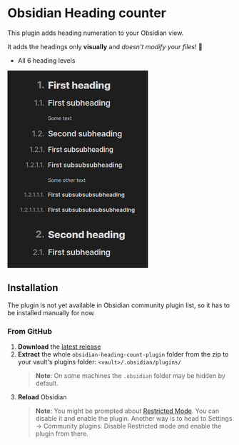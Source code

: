 # Obsidian Heading counter

This plugin adds heading numeration to your Obsidian view.

It adds the headings only **visually** and _doesn't modify your files_! 🎉

-   All 6 heading levels

![Screenshot of headings with added numbers](imgs/screenshot.png)

## Installation

The plugin is not yet available in Obsidian community plugin list, so it has to be installed manually for now.

### From GitHub

1. **Download** the [latest release](https://github.com/platon-ivanov/obsidian-heading-counter/releases/latest)
2. **Extract** the whole `obsidian-heading-count-plugin` folder from the zip to your vault's plugins folder: `<vault>/.obsidian/plugins/`
    > **Note**: On some machines the `.obsidian` folder may be hidden by default.
3. **Reload** Obsidian
    > **Note**: You might be prompted about [Restricted Mode](https://help.obsidian.md/Advanced+topics/Community+plugins#Safe+Mode). You can disable it and enable the plugin. Another way is to head to Settings → Community plugins. Disable Restricted mode and enable the plugin from there.

